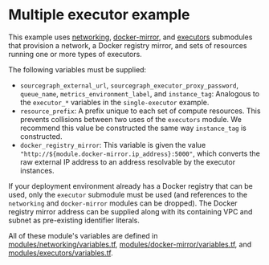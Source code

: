 # Multiple executor example

This example uses [networking](https://registry.terraform.io/modules/sourcegraph/executors/aws/3.40.1/submodules/networking), [docker-mirror](https://registry.terraform.io/modules/sourcegraph/executors/aws/3.40.1/submodules/docker-mirror), and [executors](https://registry.terraform.io/modules/sourcegraph/executors/aws/3.40.1/submodules/executors) submodules that provision a network, a Docker registry mirror, and sets of resources running one or more types of executors.

The following variables must be supplied:

- `sourcegraph_external_url`, `sourcegraph_executor_proxy_password`, `queue_name`, `metrics_environment_label`, and `instance_tag`: Analogous to the `executor_*` variables in the `single-executor` example.
- `resource_prefix`: A prefix unique to each set of compute resources. This prevents collisions between two uses of the `executors` module. We recommend this value be constructed the same way `instance_tag` is constructed.
- `docker_registry_mirror`: This variable is given the value `"http://${module.docker-mirror.ip_address}:5000"`, which converts the raw external IP address to an address resolvable by the executor instances.

If your deployment environment already has a Docker registry that can be used, only the `executor` submodule must be used (and references to the `networking` and `docker-mirror` modules can be dropped). The Docker registry mirror address can be supplied along with its containing VPC and subnet as pre-existing identifier literals.

All of these module's variables are defined in [modules/networking/variables.tf](https://github.com/sourcegraph/terraform-aws-executors/blob/v3.40.1/modules/networking/variables.tf), [modules/docker-mirror/variables.tf](https://github.com/sourcegraph/terraform-aws-executors/blob/v3.40.1/modules/docker-mirror/variables.tf), and [modules/executors/variables.tf](https://github.com/sourcegraph/terraform-aws-executors/blob/v3.40.1/modules/executors/variables.tf).
